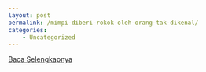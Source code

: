 ```yaml
---
layout: post
permalink: /mimpi-diberi-rokok-oleh-orang-tak-dikenal/
categories:
    - Uncategorized
---
```


[Baca Selengkapnya](/04)